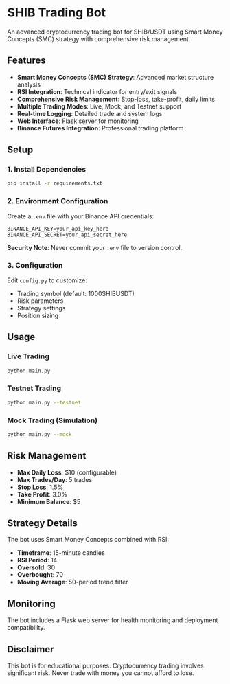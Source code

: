 # SHIB Trading Bot

An advanced cryptocurrency trading bot for SHIB/USDT using Smart Money Concepts (SMC) strategy with comprehensive risk management.

## Features

- **Smart Money Concepts (SMC) Strategy**: Advanced market structure analysis
- **RSI Integration**: Technical indicator for entry/exit signals  
- **Comprehensive Risk Management**: Stop-loss, take-profit, daily limits
- **Multiple Trading Modes**: Live, Mock, and Testnet support
- **Real-time Logging**: Detailed trade and system logs
- **Web Interface**: Flask server for monitoring
- **Binance Futures Integration**: Professional trading platform

## Setup

### 1. Install Dependencies

```bash
pip install -r requirements.txt
```

### 2. Environment Configuration

Create a `.env` file with your Binance API credentials:

```env
BINANCE_API_KEY=your_api_key_here
BINANCE_API_SECRET=your_api_secret_here
```

**Security Note**: Never commit your `.env` file to version control.

### 3. Configuration

Edit `config.py` to customize:
- Trading symbol (default: 1000SHIBUSDT)
- Risk parameters
- Strategy settings
- Position sizing

## Usage

### Live Trading
```bash
python main.py
```

### Testnet Trading
```bash
python main.py --testnet
```

### Mock Trading (Simulation)
```bash
python main.py --mock
```

## Risk Management

- **Max Daily Loss**: $10 (configurable)
- **Max Trades/Day**: 5 trades
- **Stop Loss**: 1.5%
- **Take Profit**: 3.0%
- **Minimum Balance**: $5

## Strategy Details

The bot uses Smart Money Concepts combined with RSI:
- **Timeframe**: 15-minute candles
- **RSI Period**: 14
- **Oversold**: 30
- **Overbought**: 70
- **Moving Average**: 50-period trend filter

## Monitoring

The bot includes a Flask web server for health monitoring and deployment compatibility.

## Disclaimer

This bot is for educational purposes. Cryptocurrency trading involves significant risk. Never trade with money you cannot afford to lose.